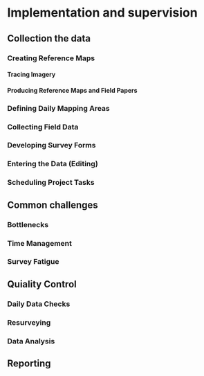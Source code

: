# Implementation and supervision

## Collection the data

### Creating Reference Maps

#### Tracing Imagery

#### Producing Reference Maps and Field Papers

### Defining Daily Mapping Areas

### Collecting Field Data

### Developing Survey Forms

### Entering the Data (Editing)

### Scheduling Project Tasks

## Common challenges

### Bottlenecks

### Time Management

### Survey Fatigue

## Quiality Control

### Daily Data Checks

### Resurveying

### Data Analysis

## Reporting


